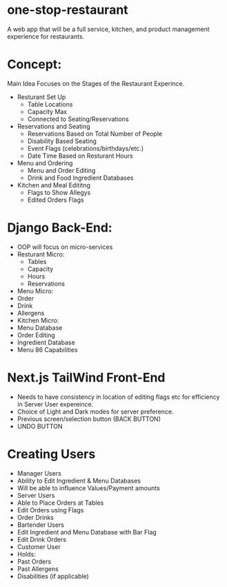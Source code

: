# one-stop-restaurant
A web app that will be a full service, kitchen, and product management experience for restaurants.

# Concept:
Main Idea Focuses on the Stages of the Restaurant Experince.
* Resturant Set Up
  * Table Locations
  * Capacity Max
  * Connected to Seating/Reservations 
* Reservations and Seating
  * Reservations Based on Total Number of People
  * Disability Based Seating
  * Event Flags (celebrations/birthdays/etc.)
  * Date Time Based on Resturant Hours  
* Menu and Ordering
   * Menu and Order Editing
   * Drink and Food Ingredient Databases
* Kitchen and Meal Edititng
   * Flags to Show Allegys
   * Edited Orders Flags

# Django Back-End:

* OOP will focus on micro-services
 * Resturant Micro:
   * Tables
   * Capacity
   * Hours
   * Reservations
  * Menu Micro:
   * Order
   * Drink
   * Allergens
  * Kitchen Micro:
   * Menu Database
   * Order Editing
   * Ingredient Database
   * Menu 86 Capabilities

# Next.js TailWind Front-End
 * Needs to have consistency in location of editing flags etc for efficiency in Server User expereince.
 * Choice of Light and Dark modes for server preference.
 * Previous screen/selection button (BACK BUTTON)
 * UNDO BUTTON 

# Creating Users
 * Manager Users
  * Ability to Edit Ingredient & Menu Databases
  * Will be able to influence Values/Payment amounts
 * Server Users
  * Able to Place Orders at Tables
  * Edit Orders using Flags
  * Order Drinks
 * Bartender Users
  * Edit Ingredient and Menu Database with Bar Flag
  * Edit Drink Orders
 * Customer User
  * Holds:
   * Past Orders
   * Past Allergens
   * Disabilities (if applicable)
